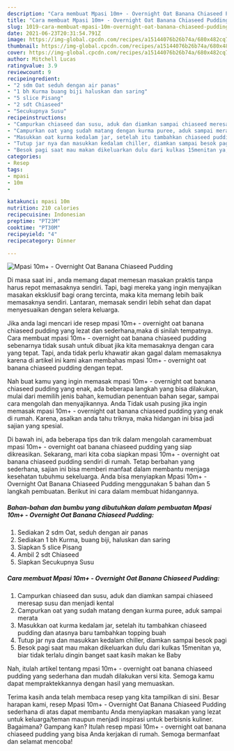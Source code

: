 ```yaml
---
description: "Cara membuat Mpasi 10m+ - Overnight Oat Banana Chiaseed Pudding yang nikmat Untuk Jualan"
title: "Cara membuat Mpasi 10m+ - Overnight Oat Banana Chiaseed Pudding yang nikmat Untuk Jualan"
slug: 1019-cara-membuat-mpasi-10m-overnight-oat-banana-chiaseed-pudding-yang-nikmat-untuk-jualan
date: 2021-06-23T20:31:54.791Z
image: https://img-global.cpcdn.com/recipes/a15144076b26b74a/680x482cq70/mpasi-10m-overnight-oat-banana-chiaseed-pudding-foto-resep-utama.jpg
thumbnail: https://img-global.cpcdn.com/recipes/a15144076b26b74a/680x482cq70/mpasi-10m-overnight-oat-banana-chiaseed-pudding-foto-resep-utama.jpg
cover: https://img-global.cpcdn.com/recipes/a15144076b26b74a/680x482cq70/mpasi-10m-overnight-oat-banana-chiaseed-pudding-foto-resep-utama.jpg
author: Mitchell Lucas
ratingvalue: 3.9
reviewcount: 9
recipeingredient:
- "2 sdm Oat seduh dengan air panas"
- "1 bh Kurma buang biji haluskan dan saring"
- "5 slice Pisang"
- "2 sdt Chiaseed"
- "Secukupnya Susu"
recipeinstructions:
- "Campurkan chiaseed dan susu, aduk dan diamkan sampai chiaseed meresap susu dan menjadi kental"
- "Campurkan oat yang sudah matang dengan kurma puree, aduk sampai merata"
- "Masukkan oat kurma kedalam jar, setelah itu tambahkan chiaseed pudding dan atasnya baru tambahkan topping buah"
- "Tutup jar nya dan masukkan kedalam chiller, diamkan sampai besok pagi"
- "Besok pagi saat mau makan dikeluarkan dulu dari kulkas 15menitan ya, biar tidak terlalu dingin banget saat kasih makan ke Baby"
categories:
- Resep
tags:
- mpasi
- 10m
- 

katakunci: mpasi 10m  
nutrition: 210 calories
recipecuisine: Indonesian
preptime: "PT23M"
cooktime: "PT30M"
recipeyield: "4"
recipecategory: Dinner

---
```



![Mpasi 10m+ - Overnight Oat Banana Chiaseed Pudding](https://img-global.cpcdn.com/recipes/a15144076b26b74a/680x482cq70/mpasi-10m-overnight-oat-banana-chiaseed-pudding-foto-resep-utama.jpg)

Di masa  saat ini , anda memang dapat memesan masakan praktis tanpa harus repot memasaknya sendiri. Tapi, bagi mereka yang ingin menyajikan masakan eksklusif bagi orang tercinta, maka kita memang lebih baik memasaknya sendiri. Lantaran, memasak sendiri lebih sehat dan dapat menyesuaikan dengan selera keluarga.

Jika anda lagi mencari ide resep mpasi 10m+ - overnight oat banana chiaseed pudding yang lezat dan sederhana,maka di sinilah tempatnya. Cara membuat mpasi 10m+ - overnight oat banana chiaseed pudding  sebenarnya tidak susah untuk dibuat jika kita memasaknya dengan cara yang tepat. Tapi, anda tidak perlu khawatir akan gagal dalam memasaknya 
karena di artikel ini kami akan membahas mpasi 10m+ - overnight oat banana chiaseed pudding dengan tepat.  



Nah buat kamu yang ingin memasak mpasi 10m+ - overnight oat banana chiaseed pudding yang enak, ada beberapa langkah yang bisa dilakukan, mulai dari memilih jenis bahan, kemudian penentuan bahan segar, sampai cara mengolah dan menyajikannya. Anda Tidak usah pusing jika ingin memasak mpasi 10m+ - overnight oat banana chiaseed pudding yang enak di rumah. Karena, asalkan anda  tahu triknya, maka hidangan ini bisa jadi sajian yang spesial.

Di bawah ini, ada beberapa tips dan trik dalam mengolah caramembuat mpasi 10m+ - overnight oat banana chiaseed pudding yang siap dikreasikan. Sekarang, mari kita coba siapkan mpasi 10m+ - overnight oat banana chiaseed pudding sendiri di rumah. Tetap berbahan yang sederhana, sajian ini bisa memberi manfaat dalam membantu menjaga kesehatan tubuhmu sekeluarga. Anda bisa menyiapkan Mpasi 10m+ - Overnight Oat Banana Chiaseed Pudding menggunakan 5 bahan dan 5 langkah pembuatan. Berikut ini cara dalam membuat hidangannya.

<!--inarticleads1-->

##### Bahan-bahan dan bumbu yang dibutuhkan dalam pembuatan Mpasi 10m+ - Overnight Oat Banana Chiaseed Pudding:

1. Sediakan 2 sdm Oat, seduh dengan air panas
1. Sediakan 1 bh Kurma, buang biji, haluskan dan saring
1. Siapkan 5 slice Pisang
1. Ambil 2 sdt Chiaseed
1. Siapkan Secukupnya Susu




<!--inarticleads2-->

##### Cara membuat Mpasi 10m+ - Overnight Oat Banana Chiaseed Pudding:

1. Campurkan chiaseed dan susu, aduk dan diamkan sampai chiaseed meresap susu dan menjadi kental
1. Campurkan oat yang sudah matang dengan kurma puree, aduk sampai merata
1. Masukkan oat kurma kedalam jar, setelah itu tambahkan chiaseed pudding dan atasnya baru tambahkan topping buah
1. Tutup jar nya dan masukkan kedalam chiller, diamkan sampai besok pagi
1. Besok pagi saat mau makan dikeluarkan dulu dari kulkas 15menitan ya, biar tidak terlalu dingin banget saat kasih makan ke Baby




Nah, itulah artikel tentang  mpasi 10m+ - overnight oat banana chiaseed pudding  yang sederhana dan mudah dilakukan versi kita. Semoga kamu dapat mempraktekkannya dengan hasil yang memuaskan. 

Terima kasih anda telah membaca resep yang kita tampilkan di sini. Besar harapan kami, resep  Mpasi 10m+ - Overnight Oat Banana Chiaseed Pudding sederhana di atas dapat membantu Anda menyiapkan masakan yang lezat untuk keluarga/teman maupun menjadi inspirasi untuk berbisnis kuliner. Bagaimana? Gampang kan? Itulah resep mpasi 10m+ - overnight oat banana chiaseed pudding yang bisa Anda kerjakan di rumah. Semoga bermanfaat dan selamat mencoba!

